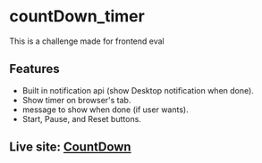 # countDown_timer
This is a challenge made for frontend eval

## Features
- Built in notification api (show Desktop notification when done).
- Show timer on browser's tab.
- message to show when done (if user wants).
- Start, Pause, and Reset buttons.

## Live site: [CountDown]( efs0-cod3.github.io/countdown_timer/)
